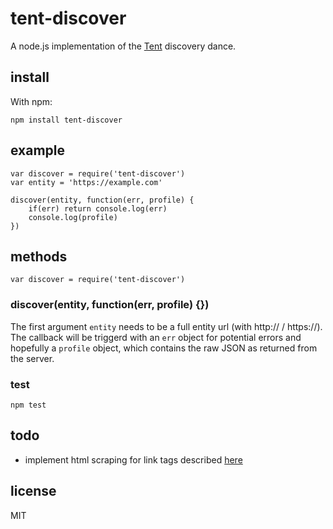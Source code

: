 # tent-discover
A node.js implementation of the [Tent](https://tent.io) discovery dance.

## install
With npm:
```
npm install tent-discover
```

## example
```
var discover = require('tent-discover')
var entity = 'https://example.com'

discover(entity, function(err, profile) {
    if(err) return console.log(err)
    console.log(profile)
})
```

## methods

```
var discover = require('tent-discover')
```

### discover(entity, function(err, profile) {})
The first argument `entity` needs to be a full entity url (with http:// / https://).
The callback will be triggerd with an `err` object for potential errors and hopefully a `profile` object, which contains the raw JSON as returned from the server. 

### test
```
npm test
```

## todo
- implement html scraping for link tags described [here](https://tent.io/docs/server-protocol#html-codelinkcode-tag)

## license
MIT